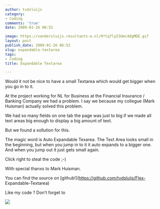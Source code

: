 ```yaml
---
author: tvdsluijs
category:
- Coding
comments: 'true'
date: 2009-01-26 06:52

image: https://vandersluijs.resultants-e.nl/0*Cq7lyI3Umc4dgMDE.gif
layout: post
publish_date: 2009-01-26 06:52
slug: expandable-textarea
tags:
- Coding
title: Expandable Textarea

---
```

Would it not be nice to have a small Textarea which would get bigger when you
go in to it.  
  
At the project working for NL for Business at the Financial Insurance /
Banking Company we had a problem. I say we because my collegue (Mark Huisman)
actually solved this problem.  
  
We had so many fields on one tab the page was just to big if we made all text
areas big enough to display a big amount of text.  
  
But we found a sollution for this.  
  
  
  
The magic word is Auto Expandable Texarea. The Text Area looks small in the
beginning, but when you jump in to it it auto expands to a bigger one. And
when you jump out it just gets small again.  
  
  
  
Click right to steal the code ;-)  
  
With special thanxs to Mark Huisman.  
  
You can find the source on [github!](https://github.com/tvdsluijs/Flex-
Expandable-Textarea)  
  
Like my code ? Don’t forget to

![](https://vandersluijs.resultants-e.nl/0*Cq7lyI3Umc4dgMDE.gif)

